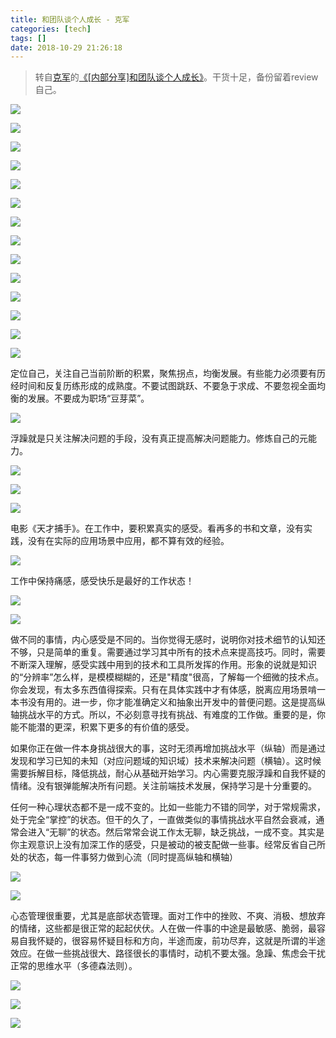 ```yaml
---
title: 和团队谈个人成长 - 克军
categories: [tech]
tags: []
date: 2018-10-29 21:26:18
---
```


> 转自[克军](https://weibo.com/kejunz)的[《[内部分享]和团队谈个人成长》](https://weibo.com/ttarticle/p/show?id=2309404300456787613157)。干货十足，备份留着review自己。

![](https://r.sinaimg.cn/large/article/011f65a8cc93a1a6a80a7b9c40bd581e)

![](https://r.sinaimg.cn/large/article/862ad46cbf579f89e1f1317b24ee3eba)

![](https://r.sinaimg.cn/large/article/d043f0d78476db20d38d73a25e78d713)

![](https://r.sinaimg.cn/large/article/5bbd2769178ee502073b39447e4ebec2)

![](https://r.sinaimg.cn/large/article/33ffcfb2efb98468d31c4b75a0faf84d)

![](https://r.sinaimg.cn/large/article/5f21ea42a876524f209dc82e2f503241)

![](https://r.sinaimg.cn/large/article/7c01a284af4525535a2d0baf89ea7673)

![](https://r.sinaimg.cn/large/article/5535dffa63e43388150471b8dcc77405)

![](https://r.sinaimg.cn/large/article/215adf173d52e4b769a2f877bfa08d58)

![](https://r.sinaimg.cn/large/article/7d362681f9ab38a50e4ed7f022dd1a96)

![](https://r.sinaimg.cn/large/article/ce380011976dc9e90518822f68d4d6b7)

![](https://r.sinaimg.cn/large/article/8960414620b32d2a280c58d8c25ba3c5)

![](https://r.sinaimg.cn/large/article/ed5b8339adfd7e92979712b455b93248)

![](https://r.sinaimg.cn/large/article/5e2efcb70d2d70e1a1777cfd171fcc29)

定位自己，关注自己当前阶断的积累，聚焦拐点，均衡发展。有些能力必须要有历经时间和反复历练形成的成熟度。不要试图跳跃、不要急于求成、不要忽视全面均衡的发展。不要成为职场“豆芽菜”。

![](https://r.sinaimg.cn/large/article/53ac1ac8fbb07f7fc8ac0a1acdaa5e85)

浮躁就是只关注解决问题的手段，没有真正提高解决问题能力。修炼自己的元能力。

![](https://r.sinaimg.cn/large/article/3006c39f383ee0065fd39715ac3e524c)

![](https://r.sinaimg.cn/large/article/c55aac0f3bd77b98408e8f35dced2be6)

![](https://r.sinaimg.cn/large/article/3818d4739931bf12ae8c7eae483cbbce)

电影《天才捕手》。在工作中，要积累真实的感受。看再多的书和文章，没有实践，没有在实际的应用场景中应用，都不算有效的经验。

![](https://r.sinaimg.cn/large/article/8482e7b6abb3e3729bab0aeb3acf503c)

工作中保持痛感，感受快乐是最好的工作状态！

![](https://r.sinaimg.cn/large/article/d151d83aa7d7c3edfc4c34f839474d95)

![](https://r.sinaimg.cn/large/article/5e36034d0182dbcbe69963a8f7ec3402)

做不同的事情，内心感受是不同的。当你觉得无感时，说明你对技术细节的认知还不够，只是简单的重复。需要通过学习其中所有的技术点来提高技巧。同时，需要不断深入理解，感受实践中用到的技术和工具所发挥的作用。形象的说就是知识的“分辨率”怎么样，是模模糊糊的，还是"精度"很高，了解每一个细微的技术点。你会发现，有太多东西值得探索。只有在具体实践中才有体感，脱离应用场景啃一本书没有用的。进一步，你才能准确定义和抽象出开发中的普便问题。这是提高纵轴挑战水平的方式。所以，不必刻意寻找有挑战、有难度的工作做。重要的是，你能不能潜的更深，积累下更多的有价值的感受。

如果你正在做一件本身挑战很大的事，这时无须再增加挑战水平（纵轴）而是通过发现和学习已知的未知（对应问题域的知识域）技术来解决问题（横轴）。这时候需要拆解目标，降低挑战，耐心从基础开始学习。内心需要克服浮躁和自我怀疑的情绪。没有银弹能解决所有问题。关注前端技术发展，保持学习是十分重要的。

任何一种心理状态都不是一成不变的。比如一些能力不错的同学，对于常规需求，处于完全“掌控”的状态。但干的久了，一直做类似的事情挑战水平自然会衰减，通常会进入“无聊”的状态。然后常常会说工作太无聊，缺乏挑战，一成不变。其实是你主观意识上没有加深工作的感受，只是被动的被支配做一些事。经常反省自己所处的状态，每一件事努力做到心流（同时提高纵轴和横轴）

![](https://r.sinaimg.cn/large/article/05e8c1bcc2dfbcb6d71f9764ab09e962)

![](https://r.sinaimg.cn/large/article/077b5e1641644e21895c71bd326612fd)

心态管理很重要，尤其是底部状态管理。面对工作中的挫败、不爽、消极、想放弃的情绪，这些都是很正常的起起伏伏。人在做一件事的中途是最敏感、脆弱，最容易自我怀疑的，很容易怀疑目标和方向，半途而废，前功尽弃，这就是所谓的半途效应。在做一些挑战很大、路径很长的事情时，动机不要太强。急躁、焦虑会干扰正常的思维水平（多德森法则）。

![](https://r.sinaimg.cn/large/article/8b2a18f547e8e4af9198d060f5a19414)

![](https://r.sinaimg.cn/large/article/a4d1df48104a7d4bda7de2e958005d05)

![](https://r.sinaimg.cn/large/article/b01be7a1c700716ef0c1a8887df6b8cc)
